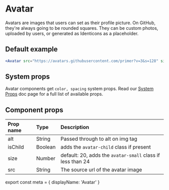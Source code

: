
# Avatar

Avatars are images that users can set as their profile picture. On GitHub, they're always going to be rounded squares. They can be custom photos, uploaded by users, or generated as Identicons as a placeholder.

## Default example

```.jsx
<Avatar src="https://avatars.githubusercontent.com/primer?v=3&s=128" size={128} />
```

## System props

Avatar components get `color, spacing` system props. Read our [System Props](/system-props) doc page for a full list of available props.

## Component props

| Prop name | Type | Description |
| :- | :- | :- |
| alt | String | Passed through to alt on img tag |
| isChild | Boolean | adds the `avatar-child` class if present |
| size | Number | default: 20, adds the `avatar-small` class if less than 24 |
| src | String | The source url of the avatar image |

export const meta = {
  displayName: 'Avatar'
}
